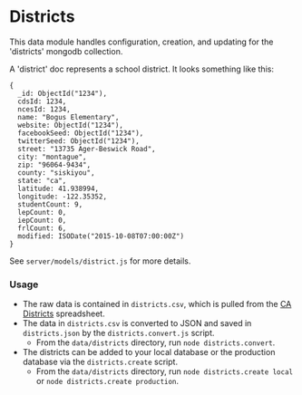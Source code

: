 # Districts

This data module handles configuration, creation, and updating for the 'districts' mongodb collection.

A 'district' doc represents a school district. It looks something like this:

    {
      _id: ObjectId("1234"),
      cdsId: 1234,
      ncesId: 1234,
      name: "Bogus Elementary",
      website: ObjectId("1234"),
      facebookSeed: ObjectId("1234"),
      twitterSeed: ObjectId("1234"),
      street: "13735 Ager-Beswick Road",
      city: "montague",
      zip: "96064-9434",
      county: "siskiyou",
      state: "ca",
      latitude: 41.938994,
      longitude: -122.35352,
      studentCount: 9,
      lepCount: 0,
      iepCount: 0,
      frlCount: 6,
      modified: ISODate("2015-10-08T07:00:00Z")
    }

See `server/models/district.js` for more details.

### Usage
* The raw data is contained in `districts.csv`, which is pulled from the [CA Districts](https://docs.google.com/a/prevagroup.com/spreadsheets/d/1LepgwVzFVxK7JUvBMex_Fu_-u7TFA6bJi2yuqV1-84E/edit?usp=sharing) spreadsheet.
* The data in `districts.csv` is converted to JSON and saved in `districts.json` by the `districts.convert.js` script.
  * From the `data/districts` directory, run `node districts.convert`.
* The districts can be added to your local database or the production database via the `districts.create` script.
  * From the `data/districts` directory, run `node districts.create local` or `node districts.create production`.